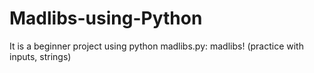 # Madlibs-using-Python
It is a beginner project using python
madlibs.py: madlibs! (practice with inputs, strings)
